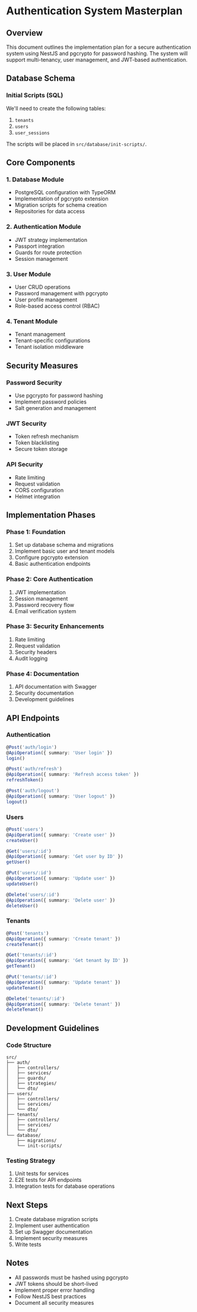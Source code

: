 # Authentication System Masterplan

## Overview
This document outlines the implementation plan for a secure authentication system using NestJS and pgcrypto for password hashing. The system will support multi-tenancy, user management, and JWT-based authentication.

## Database Schema

### Initial Scripts (SQL)
We'll need to create the following tables:

1. `tenants`
2. `users`
3. `user_sessions`

The scripts will be placed in `src/database/init-scripts/`.

## Core Components

### 1. Database Module
- PostgreSQL configuration with TypeORM
- Implementation of pgcrypto extension
- Migration scripts for schema creation
- Repositories for data access

### 2. Authentication Module
- JWT strategy implementation
- Passport integration
- Guards for route protection
- Session management

### 3. User Module
- User CRUD operations
- Password management with pgcrypto
- User profile management
- Role-based access control (RBAC)

### 4. Tenant Module
- Tenant management
- Tenant-specific configurations
- Tenant isolation middleware

## Security Measures

### Password Security
- Use pgcrypto for password hashing
- Implement password policies
- Salt generation and management

### JWT Security
- Token refresh mechanism
- Token blacklisting
- Secure token storage

### API Security
- Rate limiting
- Request validation
- CORS configuration
- Helmet integration

## Implementation Phases

### Phase 1: Foundation
1. Set up database schema and migrations
2. Implement basic user and tenant models
3. Configure pgcrypto extension
4. Basic authentication endpoints

### Phase 2: Core Authentication
1. JWT implementation
2. Session management
3. Password recovery flow
4. Email verification system

### Phase 3: Security Enhancements
1. Rate limiting
2. Request validation
3. Security headers
4. Audit logging

### Phase 4: Documentation
1. API documentation with Swagger
2. Security documentation
3. Development guidelines

## API Endpoints

### Authentication
```typescript
@Post('auth/login')
@ApiOperation({ summary: 'User login' })
login()

@Post('auth/refresh')
@ApiOperation({ summary: 'Refresh access token' })
refreshToken()

@Post('auth/logout')
@ApiOperation({ summary: 'User logout' })
logout()
```

### Users
```typescript
@Post('users')
@ApiOperation({ summary: 'Create user' })
createUser()

@Get('users/:id')
@ApiOperation({ summary: 'Get user by ID' })
getUser()

@Put('users/:id')
@ApiOperation({ summary: 'Update user' })
updateUser()

@Delete('users/:id')
@ApiOperation({ summary: 'Delete user' })
deleteUser()
```

### Tenants
```typescript
@Post('tenants')
@ApiOperation({ summary: 'Create tenant' })
createTenant()

@Get('tenants/:id')
@ApiOperation({ summary: 'Get tenant by ID' })
getTenant()

@Put('tenants/:id')
@ApiOperation({ summary: 'Update tenant' })
updateTenant()

@Delete('tenants/:id')
@ApiOperation({ summary: 'Delete tenant' })
deleteTenant()
```

## Development Guidelines

### Code Structure
```
src/
├── auth/
│   ├── controllers/
│   ├── services/
│   ├── guards/
│   ├── strategies/
│   └── dto/
├── users/
│   ├── controllers/
│   ├── services/
│   └── dto/
├── tenants/
│   ├── controllers/
│   ├── services/
│   └── dto/
└── database/
    ├── migrations/
    └── init-scripts/
```

### Testing Strategy
1. Unit tests for services
2. E2E tests for API endpoints
3. Integration tests for database operations

## Next Steps
1. Create database migration scripts
2. Implement user authentication
3. Set up Swagger documentation
4. Implement security measures
5. Write tests

## Notes
- All passwords must be hashed using pgcrypto
- JWT tokens should be short-lived
- Implement proper error handling
- Follow NestJS best practices
- Document all security measures